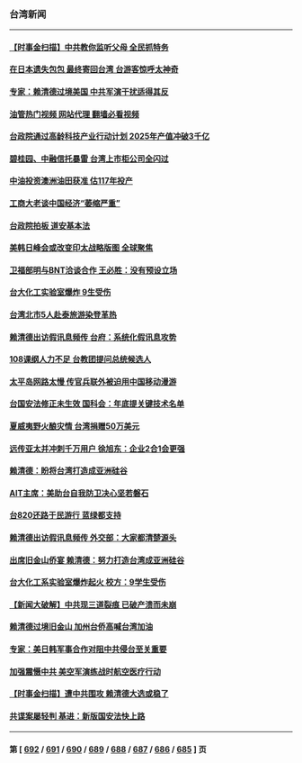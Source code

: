 ### 台湾新闻
---
#### [【时事金扫描】中共教你监听父母 全民抓特务](../../pages/ncid1349361/n14056242.md?08181645) 
#### [在日本遗失包包 最终寄回台湾 台游客惊呼太神奇](../../pages/ncid1349361/n14056463.md?08181645) 
#### [专家：赖清德过境美国 中共军演干扰适得其反](../../pages/ncid1349361/n14055690.md?08181645) 
#### [油管热门视频 网站代理 翻墙必看视频](http://138.2.39.72:81/youtube.html?epic-marker?08181645)
#### [台政院通过高龄科技产业行动计划 2025年产值冲破3千亿](../../pages/ncid1349361/n14055942.md?08181645) 
#### [碧桂园、中融信托暴雷 台湾上市柜公司全闪过](../../pages/ncid1349361/n14055941.md?08181645) 
#### [中油投资澳洲油田获准 估117年投产](../../pages/ncid1349361/n14055943.md?08181645) 
#### [工商大老谈中国经济“萎缩严重”](../../pages/ncid1349361/n14055929.md?08181645) 
#### [台政院拍板 道安基本法](../../pages/ncid1349361/n14055931.md?08181645) 
#### [美韩日峰会或改变印太战略版图 全球聚焦](../../pages/ncid1349361/n14055908.md?08181645) 
#### [卫福部明与BNT洽谈合作 王必胜：没有预设立场](../../pages/ncid1349361/n14055902.md?08181645) 
#### [台大化工实验室爆炸 9生受伤](../../pages/ncid1349361/n14055905.md?08181645) 
#### [台湾北市5人赴泰旅游染登革热](../../pages/ncid1349361/n14055906.md?08181645) 
#### [赖清德出访假讯息频传 台府：系统化假讯息攻势](../../pages/ncid1349361/n14055875.md?08181645) 
#### [108课纲人力不足 台教团提问总统候选人](../../pages/ncid1349361/n14055853.md?08181645) 
#### [太平岛网路太慢 传官兵联外被迫用中国移动漫游](../../pages/ncid1349361/n14055885.md?08181645) 
#### [台国安法修正未生效 国科会：年底提关键技术名单](../../pages/ncid1349361/n14055859.md?08181645) 
#### [夏威夷野火酿灾情 台湾捐赠50万美元](../../pages/ncid1349361/n14055888.md?08181645) 
#### [远传亚太并冲刺千万用户 徐旭东：企业2合1会更强](../../pages/ncid1349361/n14055860.md?08181645) 
#### [赖清德：盼将台湾打造成亚洲硅谷](../../pages/ncid1349361/n14055843.md?08181645) 
#### [AIT主席：美助台自我防卫决心坚若磐石](../../pages/ncid1349361/n14055833.md?08181645) 
#### [台820还路于民游行 蓝绿都支持](../../pages/ncid1349361/n14055840.md?08181645) 
#### [赖清德出访假讯息频传 外交部：大家都清楚源头](../../pages/ncid1349361/n14055822.md?08181645) 
#### [出席旧金山侨宴 赖清德：努力打造台湾成亚洲硅谷](../../pages/ncid1349361/n14055819.md?08181645) 
#### [台大化工系实验室爆炸起火 校方：9学生受伤](../../pages/ncid1349361/n14055689.md?08181645) 
#### [【新闻大破解】中共现三道裂痕 已破产溃而未崩](../../pages/ncid1349361/n14055405.md?08181645) 
#### [赖清德过境旧金山 加州台侨高喊台湾加油](../../pages/ncid1349361/n14055554.md?08181645) 
#### [专家：美日韩军事合作对阻中共侵台至关重要](../../pages/ncid1349361/n14055430.md?08181645) 
#### [加强震慑中共 美空军演练战时航空医疗行动](../../pages/ncid1349361/n14055319.md?08181645) 
#### [【时事金扫描】遭中共围攻 赖清德大选或稳了](../../pages/ncid1349361/n14055184.md?08181645) 
#### [共谍案屡轻判 基进：新版国安法快上路](../../pages/ncid1349361/n14055169.md?08181645) 

---
#### 第 [ [692](./692.md?08181645) / [691](./691.md?08181645) / [690](./690.md?08181645) / [689](./689.md?08181645) / [688](./688.md?08181645) / [687](./687.md?08181645) / [686](./686.md?08181645) / [685](./685.md?08181645) ] 页

